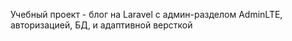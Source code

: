 Учебный проект - блог на Laravel с админ-разделом AdminLTE, авторизацией, БД, и адаптивной версткой
